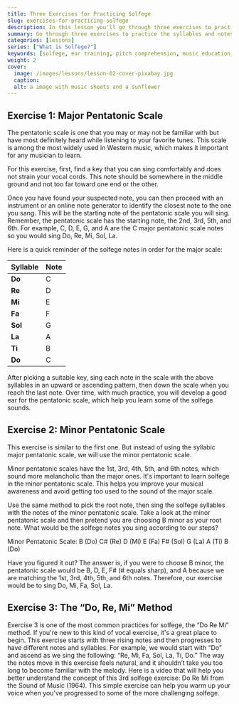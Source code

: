 ```yaml
---
title: Three Exercises for Practicing Solfege
slug: exercises-for-practicing-solfege
description: In this lesson you'll go through three exercises to practice the syllables and notes, and learn the relation between them.
summary: Go through three exercises to practice the syllables and notes, and learn the relation between them.
categories: [lessons]
series: ["What is Solfege?"]
keywords: [solfege, ear training, pitch comprehension, music education, do re mi, solfeggio, solfa, melody, musician, music theory, solfege syllables, major scale]
weight: 2
cover:
  image: /images/lessons/lesson-02-cover-pixabay.jpg
  caption:
  alt: a image with music sheets and a sunflower
---
```


## Exercise 1: Major Pentatonic Scale

The pentatonic scale is one that you may or may not be familiar with but have most definitely heard while listening to your favorite tunes. This scale is among the most widely used in Western music, which makes it important for any musician to learn.

For this exercise, first, find a key that you can sing comfortably and does not strain your vocal cords. This note should be somewhere in the middle ground and not too far toward one end or the other. 

<!-- TODO:  -->

Once you have found your suspected note, you can then proceed with an instrument or an online note generator to identify the closest note to the one you sang. This will be the starting note of the pentatonic scale you will sing. Remember, the pentatonic scale has the starting note, the 2nd, 3rd, 5th, and 6th. For example, C, D, E, G, and A are the C  major pentatonic scale notes so you would sing Do, Re, Mi, Sol, La.

Here is a quick reminder of the solfege notes in order for the major scale:

| Syllable  | Note |
| ---       | ---  |
| **Do**    | C    |
| **Re**    | D    |
| **Mi**    | E    |
| **Fa**    | F    |
| **Sol**   | G    |
| **La**    | A    |
| **Ti**    | B    |
| **Do**    | C    |

After picking a suitable key, sing each note in the scale with the above syllables in an upward or ascending pattern, then down the scale when you reach the last note. Over time, with much practice, you will develop a good ear for the pentatonic scale, which help you learn some of the solfege sounds.

## Exercise 2: Minor Pentatonic Scale

This exercise is similar to the first one. But instead of using the syllabic major pentatonic scale, we will use the minor pentatonic scale.

Minor pentatonic scales have the 1st, 3rd, 4th, 5th, and 6th notes, which sound more melancholic than the major ones. It's important to learn solfege in the minor pentatonic scale. This helps you improve your musical awareness and avoid getting too used to the sound of the major scale.

Use the same method to pick the root note, then sing the solfege syllables with the notes of the minor pentatonic scale. Take a look at the minor pentatonic scale and then pretend you are choosing B minor as your root note. What would be the solfege notes you sing according to our steps?

Minor Pentatonic Scale:
B (Do) 
C# (Re)
D (Mi)
E (Fa) 
F# (Sol)
G (La)
A (Ti)
B (Do)

Have you figured it out? The answer is, if you were to choose B minor, the pentatonic scale would be B, D, E, F# (# equals sharp), and A because we are matching the 1st, 3rd, 4th, 5th, and 6th notes. Therefore, our exercise would be to sing Do, Mi, Fa, Sol, La. 

## Exercise 3: The “Do, Re, Mi” Method

Exercise 3 is one of the most common practices for solfege, the “Do Re Mi” method. If you're new to this kind of vocal exercise, it's a great place to begin. This exercise starts with three rising notes and then progresses to have different notes and syllables. For example, we would start with “Do” and ascend as we sing the following: “Re, Mi, Fa, Sol, La, Ti, Do.” The way the notes move in this exercise feels natural, and it shouldn’t take you too long to become familiar with the melody. 
Here is a video that will help you better understand the concept of this 3rd solfege exercise: Do Re Mi from the Sound of Music (1964). This simple exercise can help you warm up your voice when you’ve progressed to some of the more challenging solfege. 
